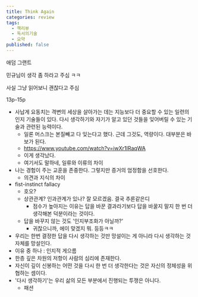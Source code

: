 ```yaml
---
title: Think Again
categories: review
tags:
  - 책리뷰
  - 독서의기술
  - 요약
published: false
---
```

애덤 그랜트

민규님이 생각 좀 하라고 주심
ㅋㅋ

사실 그냥 읽어보니 괜찮다고 주심


13p-15p
- 사납게 요동치는 격변의 세상을 살아가는 데는 지능보다 더 중요할 수 있는 일련의 인지 기술들이 있다. 다시 생각하기와 자기가 알고 있던 것들을 잊어버릴 수 있는 기술과 관련된 능력이다.
	- 일론 머스크는 본질빼고 다 잊는다고 했다. 근데 그것도, 역량이다. 대부분은 바보가 된다.
	- https://www.youtube.com/watch?v=iwXr1IRaqWA
	- 이게 생각났다.
	- 여기서도 말하네, 일류와 이류의 차이
- 나는 경험이 주는 교훈을 존중한다. 그렇지만 증거의 엄정함을 선호한다.
	- 의견과 지식의 차이
- fist-instinct fallacy
	- 호오?
	- 상관관계? 인과관계가 있나? 잘 모르겠음. 결국 추론같은디
		- 점수가 높아지는 이유는 답을 바꾼 결과라기보다 답을 바꿀지 말지 한 번 더 생각해본 덕분이라는 것이다.
	- 답을 바꾸지 않는 것도 '인지부조화가 아닐까?'
		- 귀찮으니까, 에이 맞겠지 뭐. 등등ㅋㅋ
- 우리는 한번 결정한 답을 다시 생각하는 것만 망설이는 게 아니라 다시 생각하는 것 자체를 망설인다.
- 이유 중 하나 : 인지적 게으름
- 한층 깊은 차원의 저항이 사람의 심리에 존재한다.
- 자신이 깊이 신봉하는 어떤 것을 다시 한 번 더 생각한다는 것은 자신의 정체성을 위협하는 셈이다.
- '다시 생각하기'는 우리 삶의 모든 부분에서 진행되는 투쟁은 아니다.
	- 패션